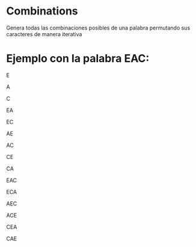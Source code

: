 # Combinations
Genera todas las combinaciones posibles de una palabra permutando sus caracteres de manera iterativa

# Ejemplo con la palabra EAC:

E

A

C

EA

EC

AE

AC

CE

CA

EAC

ECA

AEC

ACE

CEA

CAE
